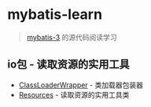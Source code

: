 # mybatis-learn

> [mybatis-3](https://github.com/mybatis/mybatis-3) 的源代码阅读学习

## io包 - 读取资源的实用工具

* [ClassLoaderWrapper](src/main/java/com/ahogek/ibatis/io/ClassLoaderWrapper.java) - 类加载器包装器
* [Resources](src/main/java/com/ahogek/ibatis/io/Resources.java) - 读取资源的实用工具类